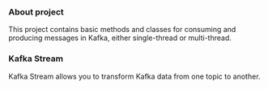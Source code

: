 ### About project
This project contains basic methods and classes for consuming and producing messages in Kafka, either single-thread or multi-thread.

### Kafka Stream
Kafka Stream allows you to transform Kafka data from one topic to another.
